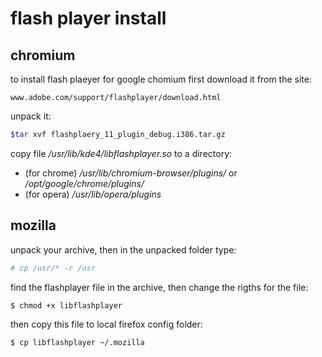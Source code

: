 # flash player install

## chromium
to install flash plaeyer for google chomium first
download it from the site: 
```
www.adobe.com/support/flashplayer/download.html 
```

unpack it:
```sh
$tar xvf flashplaery_11_plugin_debug.i386.tar.gz    
```

copy file */usr/lib/kde4/libflashplayer.so*
to a directory:
- (for chrome) */usr/lib/chromium-browser/plugins/*
  or */opt/google/chrome/plugins/*
- (for opera) */usr/lib/opera/plugins* 
 

## mozilla
unpack your archive, then in the unpacked folder type:
```sh
# cp /usr/* -r /usr
```

find the flashplayer file in the archive,
then change the rigths for the file:
```sh
$ chmod +x libflashplayer
```

then copy this file to local firefox config folder:
```sh
$ cp libflashplayer ~/.mozilla
```


